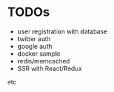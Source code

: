 

# TODOs

- user registration with database
- twitter auth
- google auth 
- docker sample
- redis/memcached
- SSR with React/Redux

etc
